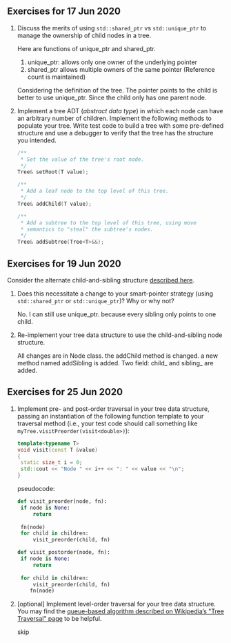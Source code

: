 

## Exercises for 17 Jun 2020

1. Discuss the merits of using `std::shared_ptr` vs `std::unique_ptr` to manage the ownership of child nodes in a tree.

   Here are functions of unique_ptr and shared_ptr.

   1. unique_ptr: allows only one owner of the underlying pointer
   2. shared_ptr allows multiple owners of the same pointer (Reference count is maintained)

   Considering the definition of the tree. The pointer points to the child is better to use unique_ptr. Since the child only has one parent node. 

2. Implement a tree ADT (*abstract data type*) in which each node can have an arbitrary number of children. Implement the following methods to populate your tree. Write test code to build a tree with some pre-defined structure and use a debugger to verify that the tree has the structure you intended.

   ```C++
   /**
    * Set the value of the tree's root node.
    */
   Tree& setRoot(T value);
   
   /**
    * Add a leaf node to the top level of this tree.
    */
   Tree& addChild(T value);
   
   /**
    * Add a subtree to the top level of this tree, using move
    * semantics to "steal" the subtree's nodes.
    */
   Tree& addSubtree(Tree<T>&&);
   ```

## Exercises for 19 Jun 2020

Consider the alternate child-and-sibling structure [described here](https://memorialu.gitlab.io/Engineering/ECE/Teaching/data-structures/website/modules/trees/child-and-sibling/).

1. Does this necessitate a change to your smart-pointer strategy (using `std::shared_ptr` or `std::unique_ptr`)? Why or why not?

   No. I can still use unique_ptr. because every sibling only points to one child.

2. Re-implement your tree data structure to use the child-and-sibling node structure.

   All changes are in Node class. the addChild method is changed. a new method named addSibling is added.  Two field: child_ and sibling_ are added.

## Exercises for 25 Jun 2020

1. Implement pre- and post-order traversal in your tree data structure, passing an instantiation of the following function template to your traversal method (i.e., your test code should call something like `myTree.visitPreorder(visit<double>)`):

   ```C++
   template<typename T>
   void visit(const T &value)
   {
   	static size_t i = 0;
   	std::cout << "Node " << i++ << ": " << value << "\n";
   }
   ```

   pseudocode:

   ```python
   def visit_preorder(node, fn):
   	if node is None:
   		return
   	
   	fn(node)
   	for child in children:
   		visit_preorder(child, fn)
   
   def visit_postorder(node, fn):
   	if node is None:
   		return
   	
   	for child in children:
   		visit_preorder(child, fn)    
       fn(node)
   ```

   

2. [optional] Implement level-order traversal for your tree data structure. You may find the [queue-based algorithm described on Wikipedia’s "Tree Traversal" page](https://en.wikipedia.org/wiki/Tree_traversal#Breadth-first_search_2) to be helpful.

   skip